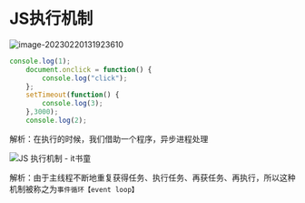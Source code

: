 # JS执行机制

![image-20230220131923610](C:\Users\谭磊\AppData\Roaming\Typora\typora-user-images\image-20230220131923610.png)

```javaScript
console.log(1);
    document.onclick = function() {
        console.log("click");
    };
    setTimeout(function() {
        console.log(3);
    },3000);
    console.log(2);
```

解析：在执行的时候，我们借助一个程序，异步进程处理

![JS 执行机制 - it书童](https://image-1253761983.picgz.myqcloud.com/2020-02-22-022252.jpg)

解析：由于主线程不断地重复获得任务、执行任务、再获任务、再执行，所以这种机制被称之为`事件循环【event loop】`